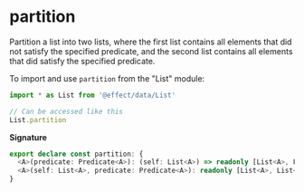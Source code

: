# partition

Partition a list into two lists, where the first list contains all elements
that did not satisfy the specified predicate, and the second list contains
all elements that did satisfy the specified predicate.

To import and use `partition` from the "List" module:

```ts
import * as List from '@effect/data/List'

// Can be accessed like this
List.partition
```

**Signature**

```ts
export declare const partition: {
  <A>(predicate: Predicate<A>): (self: List<A>) => readonly [List<A>, List<A>]
  <A>(self: List<A>, predicate: Predicate<A>): readonly [List<A>, List<A>]
}
```
